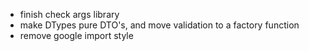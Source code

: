 - finish check args library
- make DTypes pure DTO's, and move validation to a factory function
- remove google import style